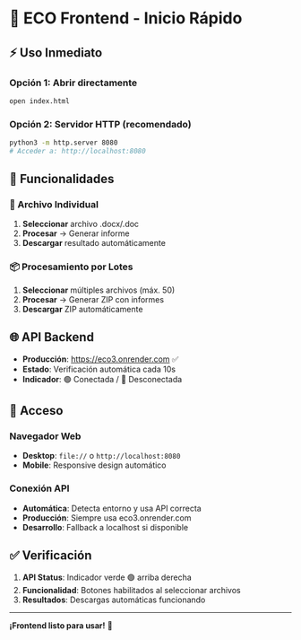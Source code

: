 # 🚀 ECO Frontend - Inicio Rápido

## ⚡ Uso Inmediato

### Opción 1: Abrir directamente
```bash
open index.html
```

### Opción 2: Servidor HTTP (recomendado)
```bash
python3 -m http.server 8080
# Acceder a: http://localhost:8080
```

## 🎯 Funcionalidades

### 📄 Archivo Individual
1. **Seleccionar** archivo .docx/.doc
2. **Procesar** → Generar informe
3. **Descargar** resultado automáticamente

### 📦 Procesamiento por Lotes
1. **Seleccionar** múltiples archivos (máx. 50)
2. **Procesar** → Generar ZIP con informes
3. **Descargar** ZIP automáticamente

## 🌐 API Backend

- **Producción**: https://eco3.onrender.com ✅
- **Estado**: Verificación automática cada 10s
- **Indicador**: 🟢 Conectada / 🔴 Desconectada

## 📱 Acceso

### Navegador Web
- **Desktop**: `file://` o `http://localhost:8080`
- **Mobile**: Responsive design automático

### Conexión API
- **Automática**: Detecta entorno y usa API correcta
- **Producción**: Siempre usa eco3.onrender.com
- **Desarrollo**: Fallback a localhost si disponible

## ✅ Verificación

1. **API Status**: Indicador verde 🟢 arriba derecha
2. **Funcionalidad**: Botones habilitados al seleccionar archivos
3. **Resultados**: Descargas automáticas funcionando

---
**¡Frontend listo para usar!** 🏥